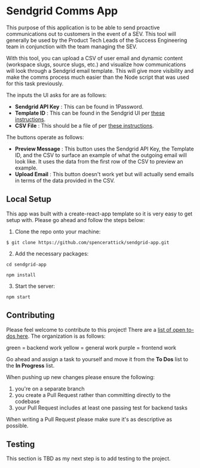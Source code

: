 # Sendgrid Comms App
This purpose of this application is to be able to send proactive communications out to customers in the event of a SEV. This tool will generally be used by the Product Tech Leads of the Success Engineering team in conjunction with the team managing the SEV.

With this tool, you can upload a CSV of user email and dynamic content (workspace slugs, source slugs, etc.) and visualize how communications will look through a Sendgrid email template. This will give more visibility and make the comms process much easier than the Node script that was used for this task previously.

The inputs the UI asks for are as follows:

- __Sendgrid API Key__ : This can be found in 1Password.
- __Template ID__ : This can be found in the Sendgrid UI per [these instructions](https://paper.dropbox.com/doc/Incident-Management-Guide-V2.0--BcCQZ3KYVBVY~74v5hv7tIKqAg-BkVqTwAXojw5kl2BjYYqA#:uid=659570942660629845572049&h2=How-to-send-Comms).
- __CSV File__ : This should be a file of per [these instructions](https://paper.dropbox.com/doc/Incident-Management-Guide-V2.0--BcCQZ3KYVBVY~74v5hv7tIKqAg-BkVqTwAXojw5kl2BjYYqA#:h2=Part-2:-Node.js-Script).

The buttons operate as follows:

- __Preview Message__ : This button uses the Sendgrid API Key, the Template ID, and the CSV to surface an example of what the outgoing email will look like. It uses the data from the first row of the CSV to preview an example.
- __Upload Email__ : This button doesn't work yet but will actually send emails in terms of the data provided in the CSV.

## Local Setup
This app was built with a create-react-app template so it is very easy to get setup with. Please go ahead and follow the steps below:

1. Clone the repo onto your machine:

`$ git clone https://github.com/spencerattick/sendgrid-app.git`

2. Add the necessary packages:

`cd sendgrid-app`

`npm install`

3. Start the server:

`npm start`

## Contributing
Please feel welcome to contribute to this project! There are a [list of open to-dos here](https://trello.com/b/3O6rnu7f/sendgrid-app). The organization is as follows:

green = backend work
yellow = general work
purple = frontend work

Go ahead and assign a task to yourself and move it from the __To Dos__ list to the __In Progress__ list.

When pushing up new changes please ensure the following:

1. you're on a separate branch
2. you create a Pull Request rather than committing directly to the codebase
3. your Pull Request includes at least one passing test for backend tasks

When writing a Pull Request please make sure it's as descriptive as possible.

## Testing

This section is TBD as my next step is to add testing to the project.
